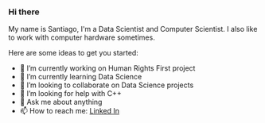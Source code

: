 ### Hi there 
  My name is Santiago, I'm a Data Scientist and Computer Scientist. I also like to work with computer hardware sometimes. 

<!--
**sberniz/sberniz** is a ✨ _special_ ✨ repository because its `README.md` (this file) appears on your GitHub profile.-->

Here are some ideas to get you started:

- 🔭 I’m currently working on Human Rights First project
- 🌱 I’m currently learning Data Science
- 👯 I’m looking to collaborate on Data Science projects
- 🤔 I’m looking for help with C++
- 💬 Ask me about anything
- 📫 How to reach me: [Linked In](https://www.linkedin.com/in/santiago-berniz/)
